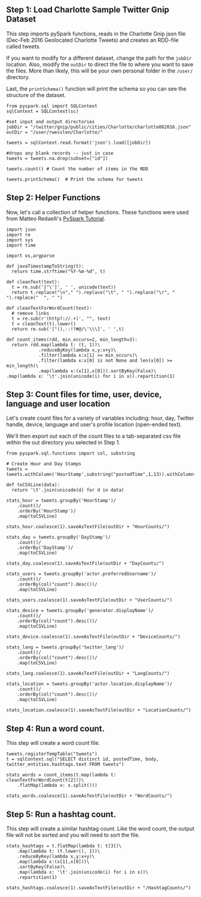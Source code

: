 ## Step 1: Load Charlotte Sample Twitter Gnip Dataset

This step imports pySpark functions, reads in the Charlotte Gnip json file (Dec-Feb 2016 Geolocated Charlotte Tweets) and creates an RDD-file called tweets.

If you want to modify for a different dataset, change the path for the `jobDir` location. Also, modify the `outDir` to direct the file to where you want to save the files. More than likely, this will be your own personal folder in the `/user/` directory. 

Last, the `printSchema()` function will print the schema so you can see the structure of the dataset.

```{python}
from pyspark.sql import SQLContext
sqlContext = SQLContext(sc)

#set input and output directories
jobDir = "/twitter/gnip/public/cities/Charlotte/charlotte062016.json"
outDir = "/user/rwesslen/Charlotte/"

tweets = sqlContext.read.format('json').load([jobDir])

#drops any blank records -- just in case
tweets = tweets.na.drop(subset=["id"])

tweets.count() # Count the number of items in the RDD

tweets.printSchema()  # Print the schema for tweets
```

## Step 2: Helper Functions

Now, let's call a collection of helper functions. These functions were used from Matteo Redaelli's [PySpark Tutorial](https://github.com/matteoredaelli/pyspark-examples).

```{python}
import json
import re
import sys
import time

import os,argparse

def javaTimestampToString(t):
  return time.strftime("%Y-%m-%d", t)

def cleanText(text):
  t = re.sub('["\']', ' ', unicode(text))
  return t.replace("\n"," ").replace("\t", " ").replace("\r", " ").replace("  ", " ")

def cleanTextForWordCount(text):
  # remove links
  t = re.sub(r'(http?://.+)', "", text)
  t = cleanText(t).lower()
  return re.sub('["(),-:!?#@/\'\\\]', ' ',t)

def count_items(rdd, min_occurs=2, min_length=3):
  return rdd.map(lambda t: (t, 1))\
            .reduceByKey(lambda x,y:x+y)\
            .filter(lambda x:x[1] >= min_occurs)\
            .filter(lambda x:x[0] is not None and len(x[0]) >= min_length)\
            .map(lambda x:(x[1],x[0])).sortByKey(False)\
.map(lambda x: '\t'.join(unicode(i) for i in x)).repartition(1)
```

## Step 3: Count files for time, user, device, language and user location

Let's create count files for a variety of variables including: hour, day, Twitter handle, device, language and user's profile location (open-ended text).

We'll then export out each of the count files to a tab-separated csv file within the out directory you selected in Step 1.

```{python}
from pyspark.sql.functions import col, substring

# Create Hour and Day Stamps
tweets = tweets.withColumn('HourStamp',substring("postedTime",1,13)).withColumn('DayStamp',substring("postedTime",1,10))

def toCSVLine(data):
  return '\t'.join(unicode(d) for d in data)

stats_hour = tweets.groupBy('HourStamp')/
    .count()/
    .orderBy('HourStamp')/
    .map(toCSVLine)
    
stats_hour.coalesce(1).saveAsTextFile(outDir + "HourCounts/")

stats_day = tweets.groupBy('DayStamp')/
    .count()/
    .orderBy('DayStamp')/
    .map(toCSVLine)
    
stats_day.coalesce(1).saveAsTextFile(outDir + "DayCounts/")

stats_users = tweets.groupBy('actor.preferredUsername')/
    .count()/
    .orderBy(col("count").desc())/
    .map(toCSVLine)
    
stats_users.coalesce(1).saveAsTextFile(outDir + "UserCounts/")

stats_device = tweets.groupBy('generator.displayName')/
    .count()/
    .orderBy(col("count").desc())/
    .map(toCSVLine)
    
stats_device.coalesce(1).saveAsTextFile(outDir + "DeviceCounts/")

stats_lang = tweets.groupBy('twitter_lang')/
    .count()/
    .orderBy(col("count").desc())/
    .map(toCSVLine)
    
stats_lang.coalesce(1).saveAsTextFile(outDir + "LangCounts/")

stats_location = tweets.groupBy('actor.location.displayName')/
    .count()/
    .orderBy(col("count").desc())/
    .map(toCSVLine)
    
stats_location.coalesce(1).saveAsTextFile(outDir + "LocationCounts/")
```

## Step 4: Run a word count.

This step will create a word count file.

```{python}
tweets.registerTempTable("tweets")
t = sqlContext.sql("SELECT distinct id, postedTime, body, twitter_entities.hashtags.text FROM tweets")

stats_words = count_items(t.map(lambda t: cleanTextForWordCount(t[2]))\
    .flatMap(lambda x: x.split()))
    
stats_words.coalesce(1).saveAsTextFile(outDir + "WordCounts/")
```

## Step 5: Run a hashtag count.

This step will create a similar hashtag count. Like the word count, the output file will not be sorted and you will need to sort the file.

```{python}
stats_hashtags = t.flatMap(lambda t: t[3])\
    .map(lambda t: (t.lower(), 1))\
    .reduceByKey(lambda x,y:x+y)\
    .map(lambda x:(x[1],x[0]))\
    .sortByKey(False)\
    .map(lambda x: '\t'.join(unicode(i) for i in x))\
    .repartition(1)

stats_hashtags.coalesce(1).saveAsTextFile(outDir + "/HashtagCounts/")
```
